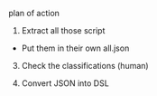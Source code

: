 plan of action

1. Extract all those script
- Put them in their own all.json

3. Check the classifications (human)

2. Convert JSON into DSL
